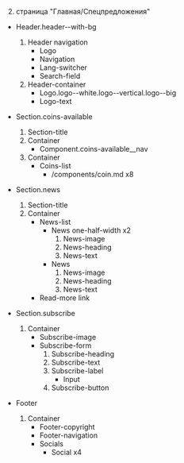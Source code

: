 2. страница "Главная/Спецпредложения"
  * Header.header--with-bg
    1. Header navigation
        * Logo 
        * Navigation
        * Lang-switcher
        * Search-field
    2. Header-container
        * Logo.logo--white.logo--vertical.logo--big
        * Logo-text
  * Section.coins-available
    1. Section-title
    2. Container
        * Component.coins-available__nav
    3. Container
        * Coins-list
            * /components/coin.md x8
  * Section.news
    1. Section-title
    2. Container
        * News-list
          * News one-half-width x2
              1. News-image
              2. News-heading
              3. News-text
          * News
              1. News-image
              2. News-heading
              3. News-text
        * Read-more link
  * Section.subscribe
    1. Container
        * Subscribe-image
        * Subscribe-form
            1. Subscribe-heading
            2. Subscribe-text
            3. Subscribe-label
                * Input
            4. Subscribe-button

  * Footer
    1. Container
        * Footer-copyright
        * Footer-navigation
        * Socials
            * Social x4
